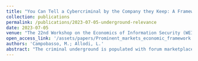 ```yaml
---
title: "You Can Tell a Cybercriminal by the Company they Keep: A Framework to Infer the Relevance of Underground Communities to the Threat Landscape"
collection: publications
permalink: /publications/2023-07-05-underground-relevance
date: 2023-07-05
venue: "The 22nd Workshop on the Economics of Information Security (WEIS'23)"
open_access_link: '/assets/papers/Prominent_markets_economic_framework.pdf'
authors: 'Campobasso, M.; Allodi, L.'
abstract: "The criminal underground is populated with forum marketplaces where, allegedly, cybercriminals share and trade knowledge, skills, and cybercrime products. However, it is still unclear whether all marketplaces matter the same in the overall threat landscape. To effectively support trade and avoid degenerating into scams-for-scammers places, underground markets must address fundamental economic problems (such as moral hazard, adverse selection) that enable the exchange of actual technology and cybercrime products (as opposed to repackaged malware or years-old password databases). From the relevant literature and manual investigation, we identify several mechanisms that marketplaces implement to mitigate these problems, and we condense them into a market evaluation framework based on the Business Model Canvas. We use this framework to evaluate which mechanisms `successful' marketplaces have in place, and whether these differ from those employed by `unsuccessful' marketplaces. We test the framework on 23 underground forum markets by searching 836 aliases of indicted cybercriminals to identify `successful' marketplaces. We find evidence that marketplaces whose administrators are impartial in trade, verify their sellers, and have the right economic incentives to keep the market functional are more likely to be credible sources of threat."
---
```

